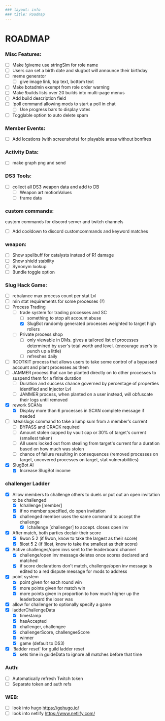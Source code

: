 ```yaml
---
### layout: info
### title: Roadmap
---
```

# ROADMAP
### Misc Features:
  - [ ] Make !giveme use stringSim for role name
  - [ ] Users can set a birth date and slugbot will announce their birthday
  - [ ] meme generator
    - [ ] give image link, top text, bottom text
  - [ ] Make botadmin exempt from role order warning
  - [ ] Make !builds lists over 20 builds into multi-page menus
  - [ ] Add build description field
  - [ ] !poll command allowing mods to start a poll in chat
    - [ ] Use progress bars to display votes
  - [ ] Togglable option to auto delete spam

### Member Events:
  - [ ] Add locations (with screenshots) for playable areas without bonfires

### Activity Data:
  - [ ] make graph png and send

### DS3 Tools:
  - [ ] collect all DS3 weapon data and add to DB
    - [ ] Weapon art motionValues
    - [ ] frame data

### custom commands:
  custom commands for discord server and twitch channels
  - [ ] Add cooldown to discord customcommands and keyword matches

### weapon:
  - [ ] Show spellbuff for catalysts instead of R1 damage
  - [ ] Show shield stability
  - [ ] Synonym lookup
  - [ ] Bundle toggle option

### Slug Hack Game:
  - [ ] rebalance max process count per stat Lvl
  - [ ] min stat requirements for some processes (?)
  - [ ] Process Trading
    - [ ] trade system for trading processes and SC
      - [ ] something to stop alt account abuse
      - [x] SlugBot randomly generated processes weighted to target high rollers
    - [ ] Private process shop
      - [ ] only viewable in DMs. gives a tailored list of processes determined by user's total worth and level. (encourage user's to punch up a little)
      - [ ] refreshes daily
  - [ ] ROOTKIT process that allows users to take some control of a bypassed account and plant processes as them
  - [ ] JAMMER process that can be planted directly on to other processes to suspend them for a finite duration
    - [ ] Duration and success chance governed by percentage of properties identified and Injector Lvl
    - [ ] JAMMER process, when planted on a user instead, will obfuscate their logs until removed
  - [x] rework SCANs
    - [X] Display more than 6 processes in SCAN complete message if needed
  - [ ] !stealslugs command to take a lump sum from a member's current
    - [ ] BYPASS and CRACK required
    - [ ] Amount stolen capped by vault cap or 30% of target's current (smallest taken)
    - [ ] All users locked out from stealing from target's current for a duration based on how much was stolen
    - [ ] chance of failure resulting in consequences (removed processes on target, uncovered processes on target, stat vulnerabilities) 
  - [x] SlugBot AI
    - [x] Increase SlugBot income

### challenger Ladder
  - [x] Allow members to challenge others to duels or put out an open invitation to be challenged
    - [x] !challenge [member]
    - [x] if no member specified, do open invitation
    - [x] challenged member uses the same command to accept the challenge
      - [x] !challenge [challenger] to accept. closes open inv
  - [x] After match, both parties declair their score
    - [x] !iwon 5 2 (if !iwon, know to take the largest as their score)
    - [x] !ilost 5 2 (if !ilost, know to take the smallest as their score)
  - [x] Active challenges/open invs sent to the leaderboard channel
    - [x] challenge/open inv message deletes once scores declared and matched
    - [x] if score declarations don't match, challenge/open inv message is edited to a red dispute message for mods to address 
  - [x] point system
    - [x] point given for each round win
    - [x] more points given for match win
    - [x] more points given in proportion to how much higher up the leaderboard the loser was
  - [x] allow for challenger to optionally specify a game 
  - [x] ladderChallengeData
    - [x] timestamp
    - [x] hasAccepted
    - [x] challenger, challengee
    - [x] challengerScore, challengeeScore
    - [x] winner
    - [x] game (default to DS3)
  - [x] '!ladder reset' for guild ladder reset
    - [x] sets time in guideData to ignore all matches before that time

### Auth:
  - [ ] Automatically refresh Twitch token
  - [ ] Separate token and auth refs
 
### WEB:
  - [ ] look into hugo https://gohugo.io/
  - [ ] look into netlify https://www.netlify.com/